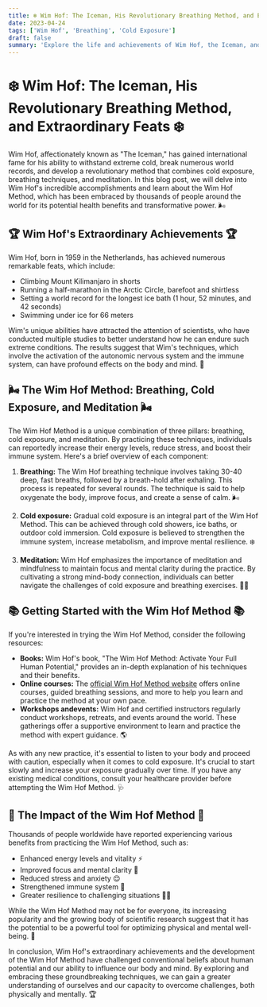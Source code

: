 ```yaml
---
title: ❄️ Wim Hof: The Iceman, His Revolutionary Breathing Method, and Extraordinary Feats ❄️
date: 2023-04-24
tags: ['Wim Hof', 'Breathing', 'Cold Exposure']
draft: false
summary: 'Explore the life and achievements of Wim Hof, the Iceman, and learn about his groundbreaking Wim Hof Method that combines cold exposure, breathing techniques, and meditation.'
---
```


# ❄️ Wim Hof: The Iceman, His Revolutionary Breathing Method, and Extraordinary Feats ❄️

Wim Hof, affectionately known as "The Iceman," has gained international fame for his ability to withstand extreme cold, break numerous world records, and develop a revolutionary method that combines cold exposure, breathing techniques, and meditation. In this blog post, we will delve into Wim Hof's incredible accomplishments and learn about the Wim Hof Method, which has been embraced by thousands of people around the world for its potential health benefits and transformative power. 🌬️

## 🏆 Wim Hof's Extraordinary Achievements 🏆

Wim Hof, born in 1959 in the Netherlands, has achieved numerous remarkable feats, which include:

- Climbing Mount Kilimanjaro in shorts
- Running a half-marathon in the Arctic Circle, barefoot and shirtless
- Setting a world record for the longest ice bath (1 hour, 52 minutes, and 42 seconds)
- Swimming under ice for 66 meters

Wim's unique abilities have attracted the attention of scientists, who have conducted multiple studies to better understand how he can endure such extreme conditions. The results suggest that Wim's techniques, which involve the activation of the autonomic nervous system and the immune system, can have profound effects on the body and mind. 🧬

## 🌬️ The Wim Hof Method: Breathing, Cold Exposure, and Meditation 🌬️

The Wim Hof Method is a unique combination of three pillars: breathing, cold exposure, and meditation. By practicing these techniques, individuals can reportedly increase their energy levels, reduce stress, and boost their immune system. Here's a brief overview of each component:

1. **Breathing:** The Wim Hof breathing technique involves taking 30-40 deep, fast breaths, followed by a breath-hold after exhaling. This process is repeated for several rounds. The technique is said to help oxygenate the body, improve focus, and create a sense of calm. 🌬️

2. **Cold exposure:** Gradual cold exposure is an integral part of the Wim Hof Method. This can be achieved through cold showers, ice baths, or outdoor cold immersion. Cold exposure is believed to strengthen the immune system, increase metabolism, and improve mental resilience. ❄️

3. **Meditation:** Wim Hof emphasizes the importance of meditation and mindfulness to maintain focus and mental clarity during the practice. By cultivating a strong mind-body connection, individuals can better navigate the challenges of cold exposure and breathing exercises. 🧘‍♂️

## 📚 Getting Started with the Wim Hof Method 📚

If you're interested in trying the Wim Hof Method, consider the following resources:

- **Books:** Wim Hof's book, "The Wim Hof Method: Activate Your Full Human Potential," provides an in-depth explanation of his techniques and their benefits.
- **Online courses:** The [official Wim Hof Method website](https://www.wimhofmethod.com/) offers online courses, guided breathing sessions, and more to help you learn and practice the method at your own pace.
- **Workshops andevents:** Wim Hof and certified instructors regularly conduct workshops, retreats, and events around the world. These gatherings offer a supportive environment to learn and practice the method with expert guidance. 🌎

As with any new practice, it's essential to listen to your body and proceed with caution, especially when it comes to cold exposure. It's crucial to start slowly and increase your exposure gradually over time. If you have any existing medical conditions, consult your healthcare provider before attempting the Wim Hof Method. 🩺

## 🌟 The Impact of the Wim Hof Method 🌟

Thousands of people worldwide have reported experiencing various benefits from practicing the Wim Hof Method, such as:

- Enhanced energy levels and vitality ⚡️
- Improved focus and mental clarity 🤔
- Reduced stress and anxiety 😌
- Strengthened immune system 💪
- Greater resilience to challenging situations 🏋️‍♂️

While the Wim Hof Method may not be for everyone, its increasing popularity and the growing body of scientific research suggest that it has the potential to be a powerful tool for optimizing physical and mental well-being. 🚀

In conclusion, Wim Hof's extraordinary achievements and the development of the Wim Hof Method have challenged conventional beliefs about human potential and our ability to influence our body and mind. By exploring and embracing these groundbreaking techniques, we can gain a greater understanding of ourselves and our capacity to overcome challenges, both physically and mentally. 🏆